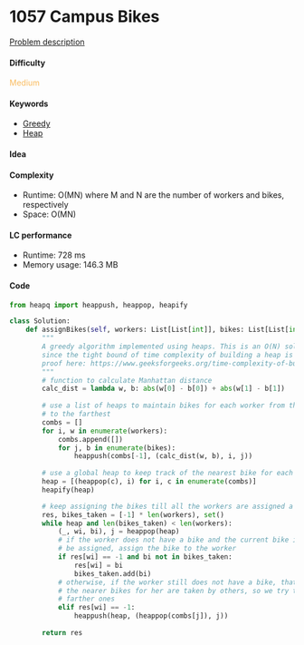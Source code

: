 1057 Campus Bikes
=======================
[Problem description](https://leetcode.com/problems/campus-bikes/)

#### Difficulty
<span style="color:#FABC60">Medium</span>

#### Keywords
- [Greedy](../categories/greedy.md)
- [Heap](../categories/heap.md)

#### Idea

#### Complexity
- Runtime: O(MN) where M and N are the number of workers and bikes, respectively
- Space: O(MN)

#### LC performance
- Runtime: 728 ms
- Memory usage: 146.3 MB

#### Code
```python
from heapq import heappush, heappop, heapify

class Solution:
    def assignBikes(self, workers: List[List[int]], bikes: List[List[int]]) -> List[int]:
        """
        A greedy algorithm implemented using heaps. This is an O(N) solution 
        since the tight bound of time complexity of building a heap is O(N), see
        proof here: https://www.geeksforgeeks.org/time-complexity-of-building-a-heap/
        """
        # function to calculate Manhattan distance
        calc_dist = lambda w, b: abs(w[0] - b[0]) + abs(w[1] - b[1])
        
        # use a list of heaps to maintain bikes for each worker from the nearest 
        # to the farthest 
        combs = []
        for i, w in enumerate(workers):
            combs.append([])
            for j, b in enumerate(bikes):
                heappush(combs[-1], (calc_dist(w, b), i, j))
        
        # use a global heap to keep track of the nearest bike for each worker
        heap = [(heappop(c), i) for i, c in enumerate(combs)]
        heapify(heap)

        # keep assigning the bikes till all the workers are assigned a bike
        res, bikes_taken = [-1] * len(workers), set()
        while heap and len(bikes_taken) < len(workers):
            (_, wi, bi), j = heappop(heap)
            # if the worker does not have a bike and the current bike is yet to
            # be assigned, assign the bike to the worker
            if res[wi] == -1 and bi not in bikes_taken:
                res[wi] = bi
                bikes_taken.add(bi)
            # otherwise, if the worker still does not have a bike, that means 
            # the nearer bikes for her are taken by others, so we try the 
            # farther ones 
            elif res[wi] == -1:
                heappush(heap, (heappop(combs[j]), j))
        
        return res  
```